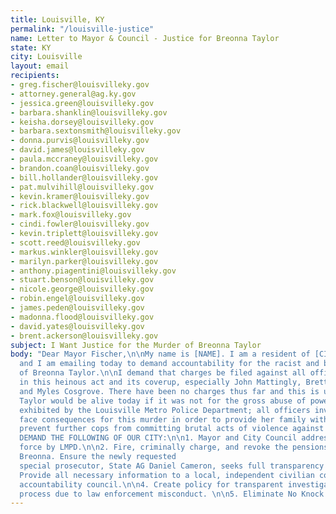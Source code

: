 ```yaml
---
title: Louisville, KY
permalink: "/louisville-justice"
name: Letter to Mayor & Council - Justice for Breonna Taylor
state: KY
city: Louisville
layout: email
recipients:
- greg.fischer@louisvilleky.gov
- attorney.general@ag.ky.gov
- jessica.green@louisvilleky.gov
- barbara.shanklin@louisvilleky.gov
- keisha.dorsey@louisvilleky.gov
- barbara.sextonsmith@louisvilleky.gov
- donna.purvis@louisvilleky.gov
- david.james@louisvilleky.gov
- paula.mccraney@louisvilleky.gov
- brandon.coan@louisvilleky.gov
- bill.hollander@louisvilleky.gov
- pat.mulvihill@louisvilleky.gov
- kevin.kramer@louisvilleky.gov
- rick.blackwell@louisvilleky.gov
- mark.fox@louisvilleky.gov
- cindi.fowler@louisvilleky.gov
- kevin.triplett@louisvilleky.gov
- scott.reed@louisvilleky.gov
- markus.winkler@louisvilleky.gov
- marilyn.parker@louisvilleky.gov
- anthony.piagentini@louisvilleky.gov
- stuart.benson@louisvilleky.gov
- nicole.george@louisvilleky.gov
- robin.engel@louisvilleky.gov
- james.peden@louisvilleky.gov
- madonna.flood@louisvilleky.gov
- david.yates@louisvilleky.gov
- brent.ackerson@louisvilleky.gov
subject: I Want Justice for the Murder of Breonna Taylor
body: "Dear Mayor Fischer,\n\nMy name is [NAME]. I am a resident of [CITY/NEIGHBORHOOD]
  and I am emailing today to demand accountability for the racist and brutal murder
  of Breonna Taylor.\n\nI demand that charges be filed against all officers involved
  in this heinous act and its coverup, especially John Mattingly, Brett Hankinson,
  and Myles Cosgrove. There have been no charges thus far and this is unacceptable.\n\nBreonna
  Taylor would be alive today if it was not for the gross abuse of power and negligence
  exhibited by the Louisville Metro Police Department; all officers involved must
  face consequences for this murder in order to provide her family with justice and
  prevent further cops from committing brutal acts of violence against our communities.\n\nWE
  DEMAND THE FOLLOWING OF OUR CITY:\n\n1. Mayor and City Council address the use of
  force by LMPD.\n\n2. Fire, criminally charge, and revoke the pensions of the officers that murdered
  Breonna. Ensure the newly requested
  special prosecutor, State AG Daniel Cameron, seeks full transparency and accountability.\n\n3.
  Provide all necessary information to a local, independent civilian community police
  accountability council.\n\n4. Create policy for transparent investigation
  process due to law enforcement misconduct. \n\n5. Eliminate No Knock Warrants.\n\nSincerely,\n[NAME]\n[PHONE_NUMBER]\n[EMAIL]\n[ADDRESS]\n"
---
```


